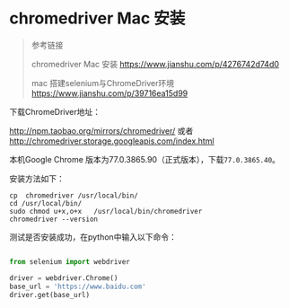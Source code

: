 # chromedriver Mac 安装

> 参考链接
>
> chromedriver Mac 安装
> <https://www.jianshu.com/p/4276742d74d0>
>
> mac 搭建selenium与ChromeDriver环境
> <https://www.jianshu.com/p/39716ea15d99>


下载ChromeDriver地址：

<http://npm.taobao.org/mirrors/chromedriver/>
或者
<http://chromedriver.storage.googleapis.com/index.html>


本机Google Chrome 版本为77.0.3865.90（正式版本），下载`77.0.3865.40`。

安装方法如下：
```
cp  chromedriver /usr/local/bin/
cd /usr/local/bin/
sudo chmod u+x,o+x   /usr/local/bin/chromedriver
chromedriver --version
```
测试是否安装成功，在python中输入以下命令：
```python

from selenium import webdriver

driver = webdriver.Chrome()
base_url = 'https://www.baidu.com'
driver.get(base_url)
```